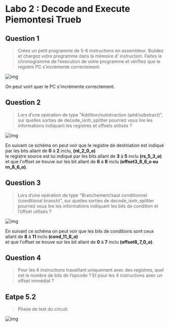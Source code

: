 # Labo 2 : Decode and Execute Piemontesi Trueb

## Question 1
> Créez un petit programme de 5-6 instructions en assembleur. Buildez et chargez votre programme
dans la mémoire d’ instruction.
Faites le chronogramme de l’execution de votre programme et vérifiez que le registre PC s’incrémente
correctement.

![img](https://github.com/truebguillaume/ARO-Labs/blob/main/2%20-%20Decode%20and%20Execute/img/Q1.png)

On peut voirt quer le PC s'incrémente correctement.



## Question 2
> Lors d’une opération de type "Addition/substraction (add/substract)", sur quelles sorties de
decode_isntr_splitter pourriez vous lire les informations indiquant les registres et offsets utilisés ?

![img](https://github.com/truebguillaume/ARO-Labs/blob/main/2%20-%20Decode%20and%20Execute/img/Q2.png)


En suivant ce schéma on peut voir que le registre de destination est indiqué par les bits allant de **0** à **2** inclu, **(rd_2_0_o)**   
le registre source est lui indiqué par les bits allant de **3** à **5** inclu **(rs_5_3_o)**   
et que l'offset se trouve sur les bit allant de **6** à **8** inclu **(offset3_8_6_o ou rn_8_6_o)**.  


## Question 3
> Lors d’une opération de type "Branchement/saut conditionnel (conditional branch)", sur quelles sorties de decode_isntr_splitter pourriez vous lire les informations indiquant les bits de condition et l’offset utilisés ?

![img](https://github.com/truebguillaume/ARO-Labs/blob/main/2%20-%20Decode%20and%20Execute/img/Q3.png)


En suivant ce schéma on peut voir que les bits de conditions sont ceux allant de **8** à **11** inclu **(cond_11_8_o)**   
et que l'offset se trouve sur les bit allant de **0** à **7** inclu **(offset8_7_0_o)**.   


## Question 4
> Pour les 4 instructions travaillant uniquement avec des registres, quel est le nombre de bits de l’opcode ? Et pour les 4 instructions avec un offset immédiat ?

## Eatpe 5.2
> Phase de test du circuit.

![img](https://github.com/truebguillaume/ARO-Labs/blob/main/2%20-%20Decode%20and%20Execute/img/Etape5_2.png)
